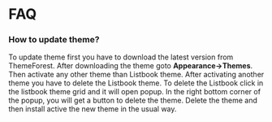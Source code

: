 # FAQ

### How to update theme?

To update theme first you have to download the latest version from ThemeForest. After downloading the theme goto **Appearance-&gt;Themes**. Then activate any other theme than Listbook theme. After activating another theme you have to delete the Listbook theme. To delete the Listbook click in the listbook theme grid and it will open popup. In the right bottom corner of the popup, you will get a button to delete the theme. Delete the theme and then install active the new theme in the usual way.



